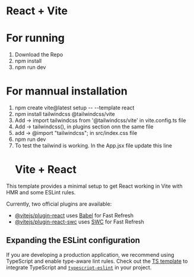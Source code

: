 # React + Vite

# For running 
1) Download the Repo
2) npm install
3) npm run dev

# For mannual installation

1) npm create vite@latest setup -- --template react
2) npm install tailwindcss @tailwindcss/vite
3) Add -> import tailwindcss from '@tailwindcss/vite' in vite.config.ts file
4) Add -> tailwindcss(), in plugins section onn the same file 
5) add -> @import "tailwindcss"; in src/index.css file 
6) npm run dev
7) To test the tailwind is working. In the App.jsx file update this line <h1 className='text-red-400'>Vite + React</h1>



This template provides a minimal setup to get React working in Vite with HMR and some ESLint rules.

Currently, two official plugins are available:

- [@vitejs/plugin-react](https://github.com/vitejs/vite-plugin-react/blob/main/packages/plugin-react/README.md) uses [Babel](https://babeljs.io/) for Fast Refresh
- [@vitejs/plugin-react-swc](https://github.com/vitejs/vite-plugin-react-swc) uses [SWC](https://swc.rs/) for Fast Refresh

## Expanding the ESLint configuration

If you are developing a production application, we recommend using TypeScript and enable type-aware lint rules. Check out the [TS template](https://github.com/vitejs/vite/tree/main/packages/create-vite/template-react-ts) to integrate TypeScript and [`typescript-eslint`](https://typescript-eslint.io) in your project.
